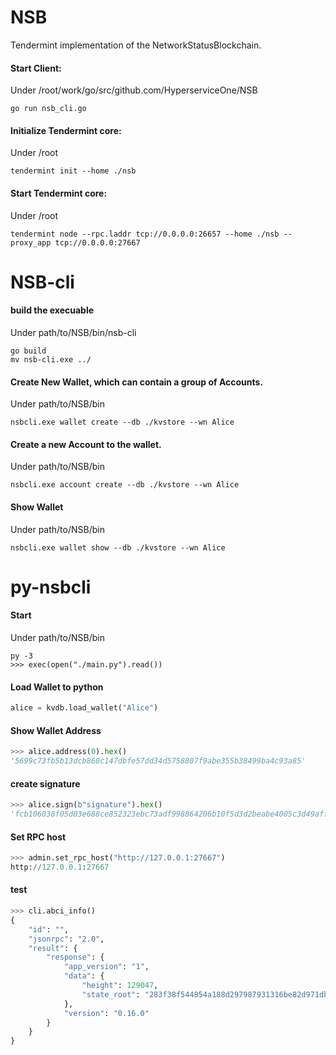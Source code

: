# NSB

Tendermint implementation of the NetworkStatusBlockchain.

#### Start Client: 

Under /root/work/go/src/github.com/HyperserviceOne/NSB 

```
go run nsb_cli.go
```


#### Initialize Tendermint core:

Under /root

```
tendermint init --home ./nsb
```

#### Start Tendermint core:

Under /root

```
tendermint node --rpc.laddr tcp://0.0.0.0:26657 --home ./nsb --proxy_app tcp://0.0.0.0:27667
```

# NSB-cli
#### build the execuable
Under path/to/NSB/bin/nsb-cli
```
go build
mv nsb-cli.exe ../
```

#### Create New Wallet, which can contain a group of Accounts. 
Under path/to/NSB/bin
```
nsbcli.exe wallet create --db ./kvstore --wn Alice
```


#### Create a new Account to the wallet. 
Under path/to/NSB/bin
```
nsbcli.exe account create --db ./kvstore --wn Alice
```

#### Show Wallet
Under path/to/NSB/bin
```
nsbcli.exe wallet show --db ./kvstore --wn Alice
```

# py-nsbcli
#### Start
Under path/to/NSB/bin
```
py -3
>>> exec(open("./main.py").read())
```

#### Load Wallet to python
```python
alice = kvdb.load_wallet("Alice")
```
#### Show Wallet Address
```python
>>> alice.address(0).hex()
'5699c73fb5b13dcb860c147dbfe57dd34d5758807f9abe355b38499ba4c93a85'
```

#### create signature
```python
>>> alice.sign(b"signature").hex()
'fcb106038f05d03e688ce852323ebc73adf998864206b10f5d3d2beabe4005c3d49aff40620d8f7e08a1cb896d5c77c9f4f0175853b01dbf4355ebc1799aeb0c'
```

#### Set RPC host
```python
>>> admin.set_rpc_host("http://127.0.0.1:27667")
http://127.0.0.1:27667
```

#### test
```python
>>> cli.abci_info()
{
    "id": "",
    "jsonrpc": "2.0",
    "result": {
        "response": {
            "app_version": "1",
            "data": {
                "height": 129047,
                "state_root": "283f38f544854a188d297987931316be82d971db8b30cd6fe746122cef4391c7"
            },
            "version": "0.16.0"
        }
    }
}
```
